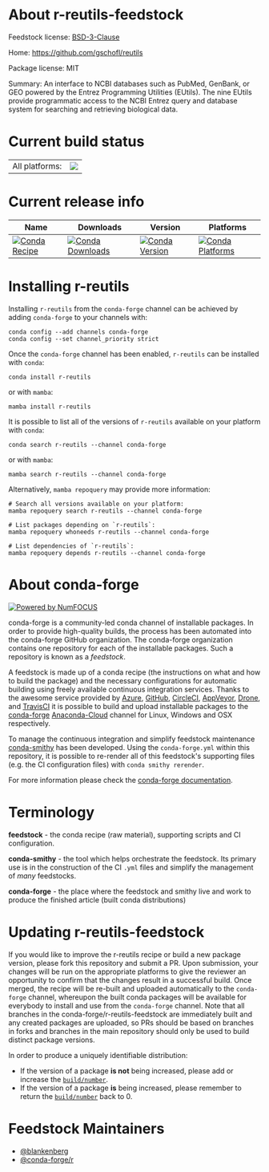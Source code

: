 About r-reutils-feedstock
=========================

Feedstock license: [BSD-3-Clause](https://github.com/conda-forge/r-reutils-feedstock/blob/main/LICENSE.txt)

Home: https://github.com/gschofl/reutils

Package license: MIT

Summary: An interface to NCBI databases such as PubMed, GenBank, or GEO powered by the Entrez Programming Utilities (EUtils). The nine EUtils provide programmatic access to the NCBI Entrez query and database system for searching and retrieving biological data.

Current build status
====================


<table><tr><td>All platforms:</td>
    <td>
      <a href="https://dev.azure.com/conda-forge/feedstock-builds/_build/latest?definitionId=10145&branchName=main">
        <img src="https://dev.azure.com/conda-forge/feedstock-builds/_apis/build/status/r-reutils-feedstock?branchName=main">
      </a>
    </td>
  </tr>
</table>

Current release info
====================

| Name | Downloads | Version | Platforms |
| --- | --- | --- | --- |
| [![Conda Recipe](https://img.shields.io/badge/recipe-r--reutils-green.svg)](https://anaconda.org/conda-forge/r-reutils) | [![Conda Downloads](https://img.shields.io/conda/dn/conda-forge/r-reutils.svg)](https://anaconda.org/conda-forge/r-reutils) | [![Conda Version](https://img.shields.io/conda/vn/conda-forge/r-reutils.svg)](https://anaconda.org/conda-forge/r-reutils) | [![Conda Platforms](https://img.shields.io/conda/pn/conda-forge/r-reutils.svg)](https://anaconda.org/conda-forge/r-reutils) |

Installing r-reutils
====================

Installing `r-reutils` from the `conda-forge` channel can be achieved by adding `conda-forge` to your channels with:

```
conda config --add channels conda-forge
conda config --set channel_priority strict
```

Once the `conda-forge` channel has been enabled, `r-reutils` can be installed with `conda`:

```
conda install r-reutils
```

or with `mamba`:

```
mamba install r-reutils
```

It is possible to list all of the versions of `r-reutils` available on your platform with `conda`:

```
conda search r-reutils --channel conda-forge
```

or with `mamba`:

```
mamba search r-reutils --channel conda-forge
```

Alternatively, `mamba repoquery` may provide more information:

```
# Search all versions available on your platform:
mamba repoquery search r-reutils --channel conda-forge

# List packages depending on `r-reutils`:
mamba repoquery whoneeds r-reutils --channel conda-forge

# List dependencies of `r-reutils`:
mamba repoquery depends r-reutils --channel conda-forge
```


About conda-forge
=================

[![Powered by
NumFOCUS](https://img.shields.io/badge/powered%20by-NumFOCUS-orange.svg?style=flat&colorA=E1523D&colorB=007D8A)](https://numfocus.org)

conda-forge is a community-led conda channel of installable packages.
In order to provide high-quality builds, the process has been automated into the
conda-forge GitHub organization. The conda-forge organization contains one repository
for each of the installable packages. Such a repository is known as a *feedstock*.

A feedstock is made up of a conda recipe (the instructions on what and how to build
the package) and the necessary configurations for automatic building using freely
available continuous integration services. Thanks to the awesome service provided by
[Azure](https://azure.microsoft.com/en-us/services/devops/), [GitHub](https://github.com/),
[CircleCI](https://circleci.com/), [AppVeyor](https://www.appveyor.com/),
[Drone](https://cloud.drone.io/welcome), and [TravisCI](https://travis-ci.com/)
it is possible to build and upload installable packages to the
[conda-forge](https://anaconda.org/conda-forge) [Anaconda-Cloud](https://anaconda.org/)
channel for Linux, Windows and OSX respectively.

To manage the continuous integration and simplify feedstock maintenance
[conda-smithy](https://github.com/conda-forge/conda-smithy) has been developed.
Using the ``conda-forge.yml`` within this repository, it is possible to re-render all of
this feedstock's supporting files (e.g. the CI configuration files) with ``conda smithy rerender``.

For more information please check the [conda-forge documentation](https://conda-forge.org/docs/).

Terminology
===========

**feedstock** - the conda recipe (raw material), supporting scripts and CI configuration.

**conda-smithy** - the tool which helps orchestrate the feedstock.
                   Its primary use is in the construction of the CI ``.yml`` files
                   and simplify the management of *many* feedstocks.

**conda-forge** - the place where the feedstock and smithy live and work to
                  produce the finished article (built conda distributions)


Updating r-reutils-feedstock
============================

If you would like to improve the r-reutils recipe or build a new
package version, please fork this repository and submit a PR. Upon submission,
your changes will be run on the appropriate platforms to give the reviewer an
opportunity to confirm that the changes result in a successful build. Once
merged, the recipe will be re-built and uploaded automatically to the
`conda-forge` channel, whereupon the built conda packages will be available for
everybody to install and use from the `conda-forge` channel.
Note that all branches in the conda-forge/r-reutils-feedstock are
immediately built and any created packages are uploaded, so PRs should be based
on branches in forks and branches in the main repository should only be used to
build distinct package versions.

In order to produce a uniquely identifiable distribution:
 * If the version of a package **is not** being increased, please add or increase
   the [``build/number``](https://docs.conda.io/projects/conda-build/en/latest/resources/define-metadata.html#build-number-and-string).
 * If the version of a package **is** being increased, please remember to return
   the [``build/number``](https://docs.conda.io/projects/conda-build/en/latest/resources/define-metadata.html#build-number-and-string)
   back to 0.

Feedstock Maintainers
=====================

* [@blankenberg](https://github.com/blankenberg/)
* [@conda-forge/r](https://github.com/conda-forge/r/)

